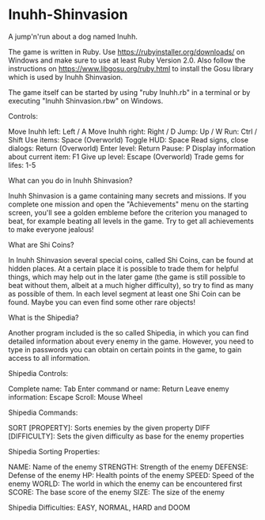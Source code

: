 # Inuhh-Shinvasion
A jump'n'run about a dog named Inuhh.

The game is written in Ruby. Use https://rubyinstaller.org/downloads/ on Windows and make sure to use at least Ruby Version 2.0. Also follow the instructions on https://www.libgosu.org/ruby.html to install the Gosu library which is used by Inuhh Shinvasion.

The game itself can be started by using "ruby Inuhh.rb" in a terminal or by executing "Inuhh Shinvasion.rbw" on Windows.

Controls:

Move Inuhh left: Left / A
Move Inuhh right: Right / D
Jump: Up / W
Run: Ctrl / Shift
Use items: Space
(Overworld) Toggle HUD: Space
Read signs, close dialogs: Return
(Overworld) Enter level: Return
Pause: P
Display information about current item: F1
Give up level: Escape
(Overworld) Trade gems for lifes: 1-5

What can you do in Inuhh Shinvasion?

Inuhh Shinvasion is a game containing many secrets and missions. If you complete one mission and open the "Achievements" menu on the starting screen, you'll see a golden embleme before the criterion you managed to beat, for example beating all levels in the game. Try to get all achievements to make everyone jealous!

What are Shi Coins?

In Inuhh Shinvasion several special coins, called Shi Coins, can be found at hidden places. At a certain place it is possible to trade them for helpful things, which may help out in the later game (the game is still possible to beat without them, albeit at a much higher difficulty), so try to find as many as possible of them. In each level segment at least one Shi Coin can be found. Maybe you can even find some other rare objects!

What is the Shipedia?

Another program included is the so called Shipedia, in which you can find detailed information about every enemy in the game. However, you need to type in passwords you can obtain on certain points in the game, to gain access to all information.

Shipedia Controls:

Complete name: Tab
Enter command or name: Return
Leave enemy information: Escape
Scroll: Mouse Wheel

Shipedia Commands:

SORT [PROPERTY]: Sorts enemies by the given property
DIFF [DIFFICULTY]: Sets the given difficulty as base for the enemy properties

Shipedia Sorting Properties:

NAME: Name of the enemy
STRENGTH: Strength of the enemy
DEFENSE: Defense of the enemy
HP: Health points of the enemy
SPEED: Speed of the enemy
WORLD: The world in which the enemy can be encountered first
SCORE: The base score of the enemy
SIZE: The size of the enemy

Shipedia Difficulties: EASY, NORMAL, HARD and DOOM
